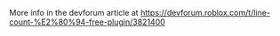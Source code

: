 More info in the devforum article at https://devforum.roblox.com/t/line-count-%E2%80%94-free-plugin/3821400
